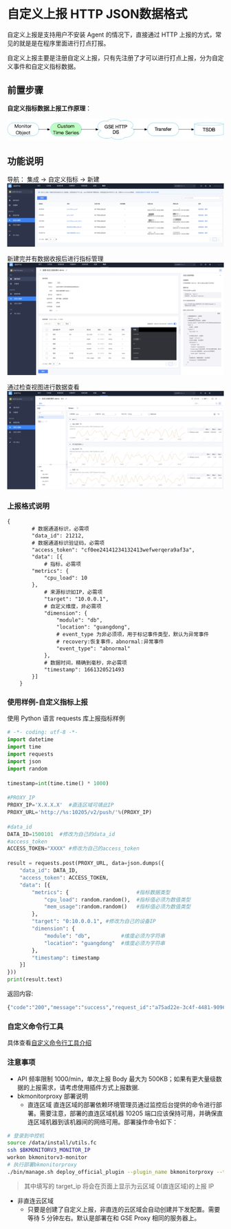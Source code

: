 # 自定义上报 HTTP JSON数据格式

自定义上报是支持用户不安装 Agent 的情况下，直接通过 HTTP 上报的方式，常见的就是是在程序里面进行打点打报。

自定义上报主要是注册自定义上报，只有先注册了才可以进行打点上报，分为自定义事件和自定义指标数据。

## 前置步骤

**自定义指标数据上报工作原理**：

![-w2021](media/15769097214595.jpg)

## 功能说明

导航： 集成 -> 自定义指标 -> 新建
![](media/16613200801474.jpg)

新建完并有数据收报后进行指标管理
![](media/16613201573933.jpg)

通过检查视图进行数据查看
![](media/16613201923866.jpg)


### 上报格式说明

```
{
        # 数据通道标识，必需项
        "data_id": 21212,
        # 数据通道标识验证码，必需项
        "access_token": "cf0ee24141234132413wefwerqera9af3a",
        "data": [{
            # 指标，必需项
        "metrics": {
            "cpu_load": 10
        },
            # 来源标识如IP，必需项
            "target": "10.0.0.1",
            # 自定义维度，非必需项
            "dimension": {
                "module": "db",
                "location": "guangdong",
                # event_type 为非必须项，用于标记事件类型，默认为异常事件
                # recovery:恢复事件，abnormal:异常事件
                "event_type": "abnormal"
            },
            # 数据时间，精确到毫秒，非必需项
            "timestamp": 1661320521493
        }]
    }
```

### 使用样例-自定义指标上报

使用 Python 语言 requests 库上报指标样例

```python
# -*- coding: utf-8 -*-
import datetime
import time
import requests
import json
import random
 
timestamp=int(time.time() * 1000)
 
#PROXY_IP
PROXY_IP='X.X.X.X'  #直连区域可填此IP
PROXY_URL='http://%s:10205/v2/push/'%(PROXY_IP)
 
#data_id
DATA_ID=1500101  #修改为自己的data_id
#access_token
ACCESS_TOKEN="XXXX" #修改为自己的access_token
 
result = requests.post(PROXY_URL, data=json.dumps({
    "data_id": DATA_ID,
    "access_token": ACCESS_TOKEN,
    "data": [{
        "metrics": {                      #指标数据类型
            "cpu_load": random.random(),  #指标值必须为数值类型
            "mem_usage":random.random()   #指标值必须为数值类型
        },
        "target": "0:10.0.0.1", #修改为自己的设备IP
        "dimension": {
            "module": "db",          #维度必须为字符串
            "location": "guangdong"  #维度必须为字符串
        },
        "timestamp": timestamp
    }]
}))
print(result.text)
```

返回内容:

```python
{"code":"200","message":"success","request_id":"a75ad22e-3c4f-4481-9096-c4947bf47187","result":"true"}
```

### 自定义命令行工具

具体查看[自定义命令行工具介绍](../integrations-events/custom_report_tools.md)

### 注意事项

- API 频率限制 1000/min，单次上报 Body 最大为 500KB；如果有更大量级数据的上报需求，请考虑使用插件方式上报数据.
- bkmonitorproxy 部署说明
  - 直连区域
    直连区域的部署依赖环境管理员通过监控后台提供的命令进行部署。需要注意，部署的直连区域机器 10205 端口应该保持可用，并确保直连区域机器到该机器间的网络可用。部署操作命令如下：

```bash
# 登录到中控机
source /data/install/utils.fc
ssh $BKMONITORV3_MONITOR_IP
workon bkmonitorv3-monitor
# 执行部署bkmonitorproxy
./bin/manage.sh deploy_official_plugin --plugin_name bkmonitorproxy --target_hosts ${target_ip},${target_ip}
```

> 其中填写的 target_ip 将会在页面上显示为云区域 0(直连区域)的上报 IP

- 非直连云区域
  - 只要是创建了自定义上报，非直连的云区域会自动创建并下发配置。需要等待 5 分钟左右。默认是部署在和 GSE Proxy 相同的服务器上。


